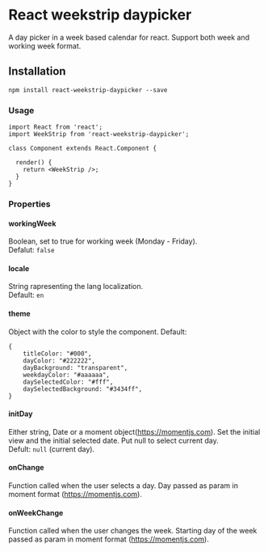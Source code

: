# React weekstrip daypicker
A day picker in a week based calendar for react. Support both week and working week format.


## Installation
`npm install react-weekstrip-daypicker --save`

### Usage

```
import React from 'react';
import WeekStrip from 'react-weekstrip-daypicker';
 
class Component extends React.Component {

  render() {
    return <WeekStrip />;
  }
}
```

### Properties

#### workingWeek
Boolean, set to true for working week (Monday - Friday).  
Defalut: `false`

#### locale
String rapresenting the lang localization.  
Default: `en`

#### theme
Object with the color to style the component.
Default:
```
{
    titleColor: "#000",
    dayColor: "#222222",
    dayBackground: "transparent",
    weekdayColor: "#aaaaaa",
    daySelectedColor: "#fff",
    daySelectedBackground: "#3434ff",
}
``` 

#### initDay
Either string, Date or a moment object(https://momentjs.com). Set the initial view and the initial selected date. Put null to select current day.  
Defult: `null` (current day).

#### onChange
Function called when the user selects a day. Day passed as param in moment format (https://momentjs.com).

#### onWeekChange
Function called when the user changes the week. Starting day of the week passed as param in moment format (https://momentjs.com).
